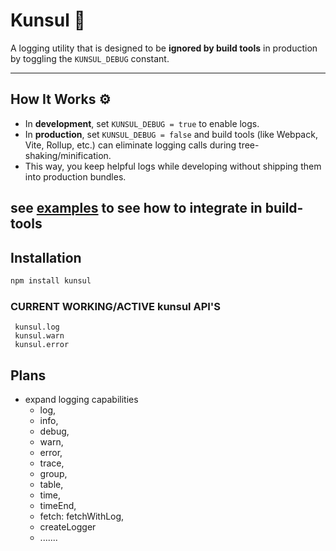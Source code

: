 # Kunsul 📝

A logging utility that is designed to be **ignored by build tools** in production by toggling the `KUNSUL_DEBUG` constant.

---

## How It Works ⚙️

- In **development**, set `KUNSUL_DEBUG = true` to enable logs.  
- In **production**, set `KUNSUL_DEBUG = false` and build tools (like Webpack, Vite, Rollup, etc.) can eliminate logging calls during tree-shaking/minification.  
- This way, you keep helpful logs while developing without shipping them into production bundles.


see [examples](https://github.com/koribot/kunsul/tree/main/examples)
to see how to integrate in build-tools
---

## Installation

```bash
npm install kunsul
```


### CURRENT WORKING/ACTIVE kunsul API'S

```
 kunsul.log
 kunsul.warn
 kunsul.error

```
## Plans
- expand logging capabilities
  - log,
  - info,
  - debug,
  - warn,
  - error,
  - trace,
  - group,
  - table,
  - time,
  - timeEnd,
  - fetch: fetchWithLog,
  - createLogger
  - .......